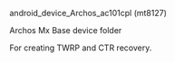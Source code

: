android_device_Archos_ac101cpl (mt8127)

Archos Mx Base device folder

For creating TWRP and CTR recovery.
